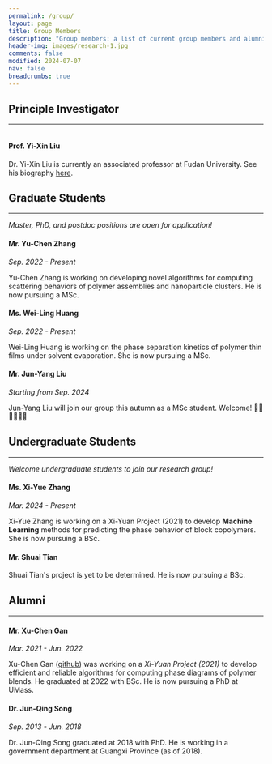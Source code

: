 ```yaml
---
permalink: /group/
layout: page
title: Group Members
description: "Group members: a list of current group members and alumni."
header-img: images/research-1.jpg
comments: false
modified: 2024-07-07
nav: false
breadcrumbs: true
---
```


## Principle Investigator
-----

<div class="container">
  <div class="row">
    <div class="col-md-4">
      <figure class="third">
        <img src="{{ site.url }}/images/me3.jpg" alt="" class="img-fluid">
      </figure>
    </div>
    <div class="col-md-4">
      <h4>Prof. Yi-Xin Liu</h4>
      <p>Dr. Yi-Xin Liu is currently an associated professor at Fudan University. See his biography <a href="{{ site.url }}/about/">here</a>.</p>
    </div>
  </div>
</div>

## Graduate Students
-----

_Master, PhD, and postdoc positions are open for application!_

<!--
<figure class="third">
    <img src="{{ site.url }}/images/avatar.jpg" alt="">
</figure>
-->

#### Mr. Yu-Chen Zhang
_Sep. 2022 - Present_

Yu-Chen Zhang is working on developing novel algorithms for computing scattering behaviors of polymer assemblies and nanoparticle clusters. He is now pursuing a MSc.

<!--
<figure class="third">
    <img src="{{ site.url }}/images/avatar.jpg" alt="">
</figure>
-->

#### Ms. Wei-Ling Huang
_Sep. 2022 - Present_

Wei-Ling Huang is working on the phase separation kinetics of polymer thin films under solvent evaporation. She is now pursuing a MSc.

#### Mr. Jun-Yang Liu
_Starting from Sep. 2024_

Jun-Yang Liu will join our group this autumn as a MSc student. Welcome! 👏🏻👏🏻👏🏻

## Undergraduate Students
-----

_Welcome undergraduate students to join our research group!_

<!--
<figure class="third">
    <img src="{{ site.url }}/images/avatar.jpg" alt="">
</figure>
-->

#### Ms. Xi-Yue Zhang
_Mar. 2024 - Present_

Xi-Yue Zhang is working on a Xi-Yuan Project (2021) to develop **Machine Learning** methods for predicting the phase behavior of block copolymers. She is now pursuing a BSc.

<!--
<figure class="third">
    <img src="{{ site.url }}/images/avatar.jpg" alt="">
</figure>
-->

#### Mr. Shuai Tian
Shuai Tian's project is yet to be determined. He is now pursuing a BSc.

## Alumni
-----

<!--
<figure class="third">
    <img src="{{ site.url }}/images/avatar.jpg" alt="">
</figure>
-->

#### Mr. Xu-Chen Gan
_Mar. 2021 - Jun. 2022_

Xu-Chen Gan ([github](https://github.com/vvmbvy)) was working on a *Xi-Yuan Project (2021)* to develop efficient and reliable algorithms for computing phase diagrams of polymer blends. He graduated at 2022 with BSc. He is now pursuing a PhD at UMass.

<!--
<figure class="third">
    <img src="{{ site.url }}/images/avatar.jpg" alt="">
</figure>
-->

#### Dr. Jun-Qing Song
_Sep. 2013 - Jun. 2018_

Dr. Jun-Qing Song graduated at 2018 with PhD. He is working in a government department at Guangxi Province (as of 2018).
